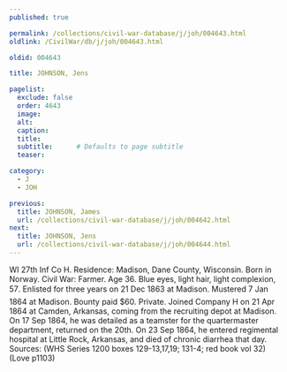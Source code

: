 ```yaml
---
published: true

permalink: /collections/civil-war-database/j/joh/004643.html
oldlink: /CivilWar/db/j/joh/004643.html

oldid: 004643

title: JOHNSON, Jens

pagelist:
  exclude: false
  order: 4643
  image: 
  alt:
  caption:
  title:
  subtitle:      # Defaults to page subtitle
  teaser:

category: 
  - J 
  - JOH

previous:
  title: JOHNSON, James
  url: /collections/civil-war-database/j/joh/004642.html  
next:
  title: JOHNSON, Jens
  url: /collections/civil-war-database/j/joh/004644.html   
---
```

WI 27th Inf Co H. Residence: Madison, Dane County, Wisconsin. Born in Norway. Civil War: Farmer. Age 36. Blue eyes, light hair, light complexion, 5&#146;7&#148;. Enlisted for three years on 21 Dec 1863 at Madison. Mustered 7 Jan 1864 at Madison. Bounty paid $60. Private. Joined Company H on 21 Apr 1864 at Camden, Arkansas, coming from the recruiting depot at Madison. On 17 Sep 1864, he was detailed as a teamster for the quartermaster department, returned on the 20th. On 23 Sep 1864, he entered regimental hospital at Little Rock, Arkansas, and died of chronic diarrhea that day. Sources: (WHS Series 1200 boxes 129-13,17,19; 131-4; red book vol 32) (Love p1103)